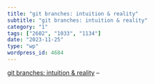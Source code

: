 ```yaml
---
title: "git branches: intuition & reality"
subtitle: "git branches: intuition & reality"
category: "1"
tags: ["2602", "1033", "1134"]
date: "2023-11-25"
type: "wp"
wordpress_id: 4684
---
```

[ git branches: intuition & reality]( https://jvns.ca/blog/2023/11/23/branches-intuition-reality/?utm_source=hackernewsletter&utm_medium=email&utm_term=fav) –